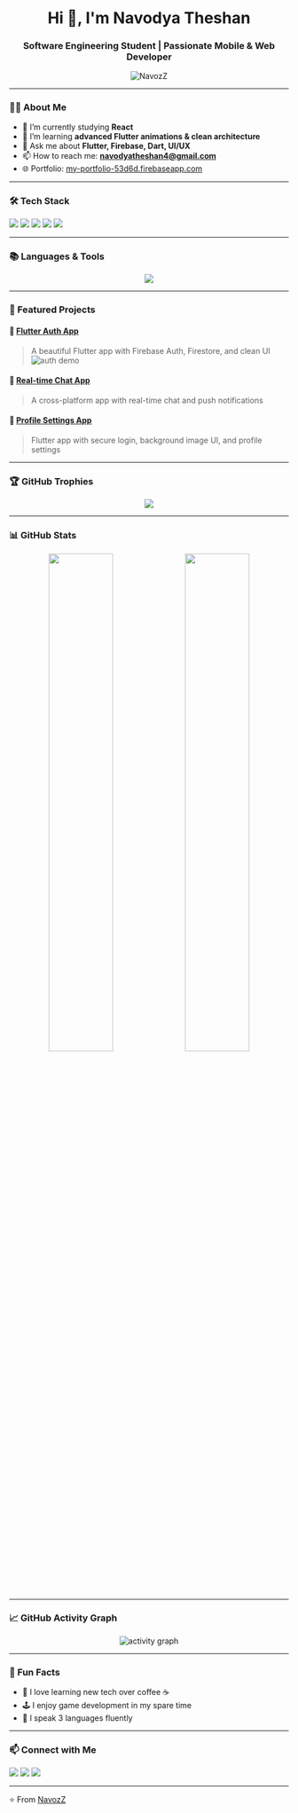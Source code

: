<h1 align="center">Hi 👋, I'm Navodya Theshan</h1>
<h3 align="center">Software Engineering Student | Passionate Mobile & Web Developer</h3>

<p align="center">
  <img src="https://komarev.com/ghpvc/?username=NavozZ&label=Profile%20views&color=0e75b6&style=flat" alt="NavozZ" />
</p>

---

### 👨‍💻 About Me

- 🔭 I’m currently studying **React**
- 🌱 I’m learning **advanced Flutter animations & clean architecture**
- 💬 Ask me about **Flutter, Firebase, Dart, UI/UX**
- 📫 How to reach me: **[navodyatheshan4@gmail.com](mailto:navodyatheshan4@gmail.com)**
- 🌐 Portfolio: [my-portfolio-53d6d.firebaseapp.com](https://my-portfolio-53d6d.firebaseapp.com/)

---

### 🛠️ Tech Stack

<p>
  <img src="https://img.shields.io/badge/Dart-0175C2?style=for-the-badge&logo=dart&logoColor=white"/>
  <img src="https://img.shields.io/badge/Flutter-02569B?style=for-the-badge&logo=flutter&logoColor=white"/>
  <img src="https://img.shields.io/badge/Firebase-FFCA28?style=for-the-badge&logo=firebase&logoColor=black"/>
  <img src="https://img.shields.io/badge/Git-181717?style=for-the-badge&logo=git&logoColor=white"/>
  <img src="https://img.shields.io/badge/VS%20Code-007ACC?style=for-the-badge&logo=visual-studio-code&logoColor=white"/>
</p>

---

### 📚 Languages & Tools

<p align="center">
  <a href="#"><img src="https://skillicons.dev/icons?i=dart,flutter,firebase,git,github,vscode,figma" /></a>
</p>

---

### 📂 Featured Projects

#### 🚀 [Flutter Auth App](https://github.com/NavozZ/project-one)
> A beautiful Flutter app with Firebase Auth, Firestore, and clean UI  
> ![auth demo](https://user-images.githubusercontent.com/yourusername/demo.gif)

#### 📱 [Real-time Chat App](https://github.com/NavozZ/project-two)
> A cross-platform app with real-time chat and push notifications

#### 🔐 [Profile Settings App](https://github.com/NavozZ/project-three)
> Flutter app with secure login, background image UI, and profile settings

---

### 🏆 GitHub Trophies

<p align="center">
  <img src="https://github-profile-trophy.vercel.app/?username=NavozZ&theme=radical&no-frame=true&no-bg=true&margin-w=4" />
</p>

---

### 📊 GitHub Stats

<p align="center">
  <img src="https://github-readme-stats.vercel.app/api?username=NavozZ&show_icons=true&theme=radical" width="48%"/>
  <img src="https://github-readme-streak-stats.herokuapp.com/?user=NavozZ&theme=radical" width="48%"/>
</p>

---

### 📈 GitHub Activity Graph

<p align="center">
  <img src="https://github-readme-activity-graph.cyclic.app/graph?username=NavozZ&theme=radical" alt="activity graph"/>
</p>

---

### 🎯 Fun Facts

- 🧠 I love learning new tech over coffee ☕  
- 🕹️ I enjoy game development in my spare time  
- 💬 I speak 3 languages fluently  

---

### 📫 Connect with Me

<p>
  <a href="https://www.linkedin.com/in/navodya-theshan-9a7397171/" target="_blank"><img src="https://img.shields.io/badge/LinkedIn-blue?style=for-the-badge&logo=linkedin"/></a>
  <a href="https://twitter.com/yourtwitter" target="_blank"><img src="https://img.shields.io/badge/Twitter-1DA1F2?style=for-the-badge&logo=twitter&logoColor=white"/></a>
  <a href="mailto:navodyatheshan4@gmail.com"><img src="https://img.shields.io/badge/Email-D14836?style=for-the-badge&logo=gmail&logoColor=white"/></a>
</p>

---

⭐️ From [NavozZ](https://github.com/NavozZ)
